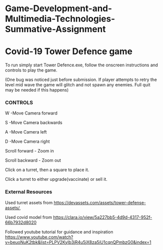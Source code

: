 # Game-Development-and-Multimedia-Technologies-Summative-Assignment
# Covid-19 Tower Defence game


To run simply start Tower Defence.exe, follow the onscreen instructions and controls to play the game.

(One bug was noticed just before submission. If player attempts to retry the level mid wave the game will glitch and not spawn any enemies. Full quit may be needed if this happens)

### CONTROLS

W -Move Camera forward

S -Move Camera backwards

A -Move Camera left

D -Move Camera right

Scroll forward - Zoom in

Scroll backward - Zoom out

Click on a turret, then a square to place it.

Click a turret to either upgrade(vaccinate) or sell it.

### External Resources

Used turret assets from https://devassets.com/assets/tower-defense-assets/,

Used covid model from https://clara.io/view/5a227bb5-4d9d-4317-952f-66b7932d8020

Followed youtube tutorial for guidance and inspiration https://www.youtube.com/watch?v=beuoNuK2tbk&list=PLPV2KyIb3jR4u5jX8za5iU1cqnQPmbzG0&index=1
